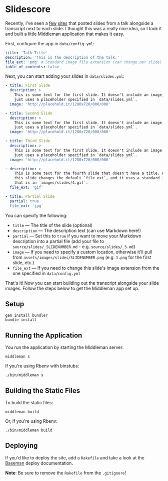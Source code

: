 Slidescore
==========

Recently, I've seen a [few](http://wolfslittlestore.be/html-prototyping-talk/)
[sites](http://idlewords.com/bt14.htm) that posted slides from a talk alongside
a transcript next to each slide. I thought this was a really nice idea, so I
took it and built a little Middleman application that makes it easy.

First, configure the app in `data/config.yml`:

```yml
title: 'Talk Title'
description: 'This is the description of the talk.'
file_ext: 'png' # Standard image file extension (can change per slide)
table_of_contents: false
```

Next, you can start adding your slides in `data/slides.yml`:

```yml
- title: First Slide
  description: >
    This is some text for the first slide. It doesn't include an image, so it
    just uses a placeholder specified in `data/slides.yml`.
  image: 'http://placehold.it/1280x720/000/000'

- title: Second Slide
  description: >
    This is some text for the first slide. It doesn't include an image, so it
    just uses a placeholder specified in `data/slides.yml`.
  image: 'http://placehold.it/1280x720/000/000'

- title: Third Slide
  description: >
    This is some text for the first slide. It doesn't include an image, so it
    just uses a placeholder specified in `data/slides.yml`.
  image: 'http://placehold.it/1280x720/000/000'

- description: >
    This is some text for the fourth slide that doesn't have a title. Also,
    this slide changes the default `file_ext`, and it uses a standard image
    that is in `images/slides/4.gif`.
  file_ext: 'gif'

- title: Partial Slide
  partial: true
  file_ext: 'jpg'
```

You can specify the following:

- `title` &mdash; The title of the slide (optional)
- `description` &mdash; The description text (can use Markdown here!)
- `partial` &mdash; Set this to `true` if you want to move your Markdown description into a partial file (add your file to `source/slides/_SLIDENUMBER.md` - e.g. `source/slides/_5.md`)
- `image` &mdash; If you need to specify a custom location, otherwise it'll pull from `assets/images/slides/SLIDENUMBER.png` (e.g. `1.png` for the first slide, etc.)
- `file_ext` &mdash; If you need to change this slide's image extension from the one specified in `data/config.yml`

That's it! Now you can start building out the transcript alongside your slide images. Follow the steps below to get the Middleman app set up.

Setup
-----

```shell
gem install bundler
bundle install
```

Running the Application
-----------------------

You run the application by starting the Middleman server:

```shell
middleman s
```

If you're using Rbenv with binstubs:

```shell
./bin/middleman s
```

Building the Static Files
-------------------------

To build the static files:

```shell
middleman build
```

Or, if you're using Rbenv:

```shell
./bin/middleman build
```

Deploying
---------

If you'd like to deploy the site, add a `Rakefile` and take a look at the [Baseman](https://github.com/drewbarontini/baseman#deploying) deploy documentation.

**Note**: Be sure to remove the `Rakefile` from the `.gitignore`!
